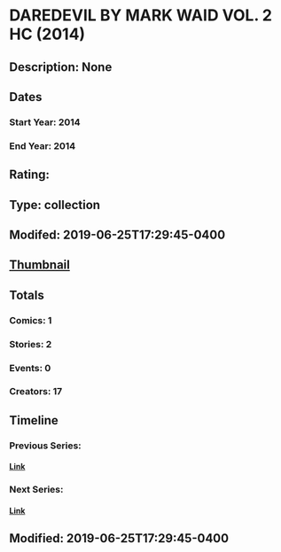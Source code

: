 # DAREDEVIL BY MARK WAID VOL. 2 HC (2014)
## Description: None
## Dates
### Start Year: 2014
### End Year: 2014
## Rating: 
## Type: collection
## Modifed: 2019-06-25T17:29:45-0400
## [Thumbnail](http://i.annihil.us/u/prod/marvel/i/mg/b/40/image_not_available.jpg)
## Totals
### Comics: 1
### Stories: 2
### Events: 0
### Creators: 17
## Timeline
### Previous Series: 
#### [Link]()
### Next Series: 
#### [Link]()
## Modified: 2019-06-25T17:29:45-0400